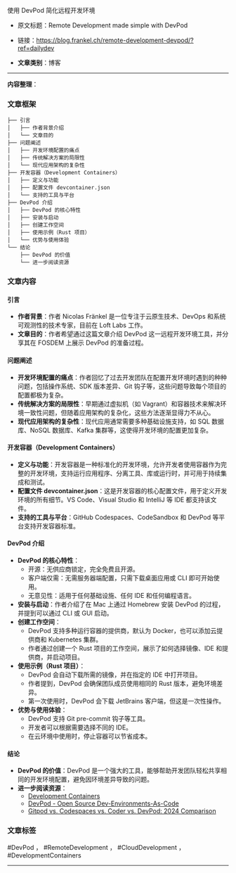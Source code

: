 使用 DevPod 简化远程开发环境  
- 原文标题：Remote Development made simple with DevPod  
- 链接：https://blog.frankel.ch/remote-development-devpod/?ref=dailydev  

- **文章类别**：博客  

---

**内容整理**：

### 文章框架
```
├── 引言
│   ├── 作者背景介绍
│   └── 文章目的
├── 问题阐述
│   ├── 开发环境配置的痛点
│   ├── 传统解决方案的局限性
│   └── 现代应用架构的复杂性
├── 开发容器（Development Containers）
│   ├── 定义与功能
│   ├── 配置文件 devcontainer.json
│   └── 支持的工具与平台
├── DevPod 介绍
│   ├── DevPod 的核心特性
│   ├── 安装与启动
│   ├── 创建工作空间
│   ├── 使用示例（Rust 项目）
│   └── 优势与使用体验
└── 结论
    ├── DevPod 的价值
    └── 进一步阅读资源
```

### 文章内容

#### 引言
- **作者背景**：作者 Nicolas Fränkel 是一位专注于云原生技术、DevOps 和系统可观测性的技术专家，目前在 Loft Labs 工作。
- **文章目的**：作者希望通过这篇文章介绍 DevPod 这一远程开发环境工具，并分享其在 FOSDEM 上展示 DevPod 的准备过程。

#### 问题阐述
- **开发环境配置的痛点**：作者回忆了过去开发团队在配置开发环境时遇到的种种问题，包括操作系统、SDK 版本差异、Git 钩子等，这些问题导致每个项目的配置都极为复杂。
- **传统解决方案的局限性**：早期通过虚拟机（如 Vagrant）和容器技术来解决环境一致性问题，但随着应用架构的复杂化，这些方法逐渐显得力不从心。
- **现代应用架构的复杂性**：现代应用通常需要多种基础设施支持，如 SQL 数据库、NoSQL 数据库、Kafka 集群等，这使得开发环境的配置更加复杂。

#### 开发容器（Development Containers）
- **定义与功能**：开发容器是一种标准化的开发环境，允许开发者使用容器作为完整的开发环境，支持运行应用程序、分离工具、库或运行时，并可用于持续集成和测试。
- **配置文件 devcontainer.json**：这是开发容器的核心配置文件，用于定义开发环境的所有细节。VS Code、Visual Studio 和 IntelliJ 等 IDE 都支持该文件。
- **支持的工具与平台**：GitHub Codespaces、CodeSandbox 和 DevPod 等平台支持开发容器标准。

#### DevPod 介绍
- **DevPod 的核心特性**：
  - 开源：无供应商锁定，完全免费且开源。
  - 客户端仅需：无需服务器端配置，只需下载桌面应用或 CLI 即可开始使用。
  - 无意见性：适用于任何基础设施、任何 IDE 和任何编程语言。
- **安装与启动**：作者介绍了在 Mac 上通过 Homebrew 安装 DevPod 的过程，并提到可以通过 CLI 或 GUI 启动。
- **创建工作空间**：
  - DevPod 支持多种运行容器的提供商，默认为 Docker，也可以添加云提供商和 Kubernetes 集群。
  - 作者通过创建一个 Rust 项目的工作空间，展示了如何选择镜像、IDE 和提供商，并启动项目。
- **使用示例（Rust 项目）**：
  - DevPod 会自动下载所需的镜像，并在指定的 IDE 中打开项目。
  - 作者提到，DevPod 会确保团队成员使用相同的 Rust 版本，避免环境差异。
  - 第一次使用时，DevPod 会下载 JetBrains 客户端，但这是一次性操作。
- **优势与使用体验**：
  - DevPod 支持 Git pre-commit 钩子等工具。
  - 开发者可以根据需要选择不同的 IDE。
  - 在云环境中使用时，停止容器可以节省成本。

#### 结论
- **DevPod 的价值**：DevPod 是一个强大的工具，能够帮助开发团队轻松共享相同的开发环境配置，避免因环境差异导致的问题。
- **进一步阅读资源**：
  - [Development Containers](https://containers.dev/)
  - [DevPod - Open Source Dev-Environments-As-Code](https://devpod.sh/)
  - [Gitpod vs. Codespaces vs. Coder vs. DevPod: 2024 Comparison](https://www.loft.sh/blog/comparing-coder-vs-codespaces-vs-gitpod-vs-devpod)

### 文章标签
#DevPod ， #RemoteDevelopment ， #CloudDevelopment ， #DevelopmentContainers

---